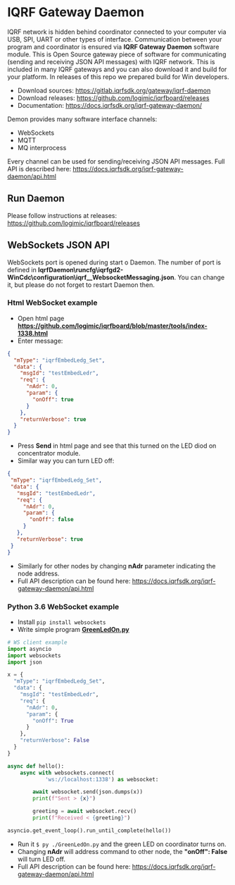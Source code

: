 # IQRF Gateway Daemon
IQRF network is hidden behind coordinator connected to your computer via USB, SPI, UART or other types of interface. Communication between your program and coordinator is ensured via **IQRF Gateway Daemon** software module.
This is Open Source gateway piece of software for communicating (sending and receiving JSON API messages) with IQRF network. This is included in many IQRF gateways and you can also download it and build for your platform. In releases of this repo we prepared build for Win developers.

* Download sources: https://gitlab.iqrfsdk.org/gateway/iqrf-daemon
* Download releases: https://github.com/logimic/iqrfboard/releases
* Documentation: https://docs.iqrfsdk.org/iqrf-gateway-daemon/

Demon provides many software interface channels:

* WebSockets
* MQTT
* MQ interprocess

Every channel can be used for sending/receiving JSON API messages. Full API is described here: https://docs.iqrfsdk.org/iqrf-gateway-daemon/api.html

## Run Daemon
Please follow instructions at releases: https://github.com/logimic/iqrfboard/releases

## WebSockets JSON API
WebSockets port is opened during start o Daemon. The number of port is defined in **IqrfDaemon\runcfg\iqrfgd2-WinCdc\configuration\iqrf__WebsocketMessaging.json**.  You can change it, but please do not forget to restart Daemon then.

### Html WebSocket example
* Open html page **https://github.com/logimic/iqrfboard/blob/master/tools/index-1338.html**
* Enter message:
```json
{
  "mType": "iqrfEmbedLedg_Set",
  "data": {
    "msgId": "testEmbedLedr",
    "req": {
      "nAdr": 0,
      "param": {
        "onOff": true
      }
    },
    "returnVerbose": true
  }
}
```
* Press **Send** in html page and see that this turned on the LED diod on concentrator module.
* Similar way you can turn LED off:
 ```json
{
  "mType": "iqrfEmbedLedg_Set",
  "data": {
    "msgId": "testEmbedLedr",
    "req": {
      "nAdr": 0,
      "param": {
        "onOff": false
      }
    },
    "returnVerbose": true
  }
}
```
* Similarly for other nodes by changing **nAdr** parameter indicating the node address.
* Full API description can be found here: https://docs.iqrfsdk.org/iqrf-gateway-daemon/api.html

### Python 3.6 WebSocket example
* Install ```pip install websockets```
* Write simple program **[GreenLedOn.py](tools/GreenLedOn.py)**
```py
# WS client example
import asyncio
import websockets
import json

x = {
  "mType": "iqrfEmbedLedg_Set",
  "data": {
    "msgId": "testEmbedLedr",
    "req": {
      "nAdr": 0,
      "param": {
        "onOff": True
      }
    },
    "returnVerbose": False
  }
}

async def hello():
    async with websockets.connect(
            'ws://localhost:1338') as websocket:

        await websocket.send(json.dumps(x))
        print(f"Sent > {x}")

        greeting = await websocket.recv()
        print(f"Received < {greeting}")

asyncio.get_event_loop().run_until_complete(hello())
```
* Run it ``$ py ./GreenLedOn.py`` and the green LED on coordinator turns on.
* Changing **nAdr** will address command to other node, the **"onOff": False** will turn LED off.
* Full API description can be found here: https://docs.iqrfsdk.org/iqrf-gateway-daemon/api.html
